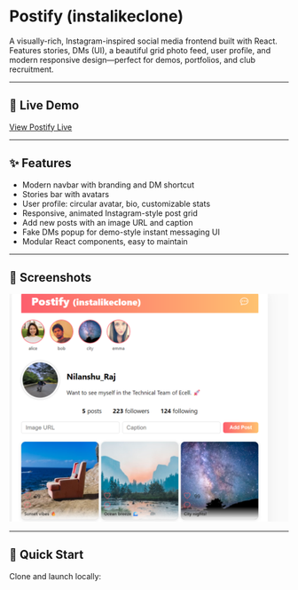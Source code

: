 # Postify (instalikeclone)

A visually-rich, Instagram-inspired social media frontend built with React.  
Features stories, DMs (UI), a beautiful grid photo feed, user profile, and modern responsive design—perfect for demos, portfolios, and club recruitment.

---

## 🚀 Live Demo

[View Postify Live](https://insta-like-clone.netlify.app/)

---

## ✨ Features

- Modern navbar with branding and DM shortcut
- Stories bar with avatars
- User profile: circular avatar, bio, customizable stats
- Responsive, animated Instagram-style post grid
- Add new posts with an image URL and caption
- Fake DMs popup for demo-style instant messaging UI
- Modular React components, easy to maintain

---

## 📸 Screenshots
 
 ![alt text](image-1.png)



---

## 🏁 Quick Start

Clone and launch locally:

